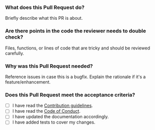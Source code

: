 ### What does this Pull Request do?
Briefly describe what this PR is about.

### Are there points in the code the reviewer needs to double check?
Files, functions, or lines of code that are tricky and should be reviewed carefully.

### Why was this Pull Request needed?
Reference issues in case this is a bugfix. Explain the rationale if it's a feature/enhancement.

### Does this Pull Request meet the acceptance criteria?
- [ ] I have read the [Contribution guidelines](https://github.com/wibsonorg/wibson-core/CONTRIBUTING.md).
- [ ] I have read the [Code of Conduct](https://github.com/wibsonorg/wibson-core/CODE_OF_CONDUCT.md).
- [ ] I have updated the documentation accordingly.
- [ ] I have added tests to cover my changes.
